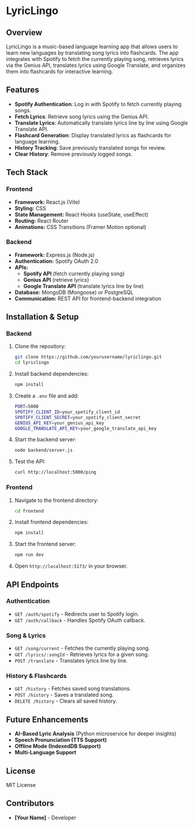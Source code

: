 # LyricLingo

## Overview
LyricLingo is a music-based language learning app that allows users to learn new languages by translating song lyrics into flashcards. The app integrates with Spotify to fetch the currently playing song, retrieves lyrics via the Genius API, translates lyrics using Google Translate, and organizes them into flashcards for interactive learning.

## Features
- **Spotify Authentication**: Log in with Spotify to fetch currently playing songs.
- **Fetch Lyrics**: Retrieve song lyrics using the Genius API.
- **Translate Lyrics**: Automatically translate lyrics line by line using Google Translate API.
- **Flashcard Generation**: Display translated lyrics as flashcards for language learning.
- **History Tracking**: Save previously translated songs for review.
- **Clear History**: Remove previously logged songs.

## Tech Stack
### **Frontend**
- **Framework:** React.js (Vite)
- **Styling:** CSS
- **State Management:** React Hooks (useState, useEffect)
- **Routing:** React Router
- **Animations:** CSS Transitions (Framer Motion optional)

### **Backend**
- **Framework:** Express.js (Node.js)
- **Authentication:** Spotify OAuth 2.0
- **APIs:**
  - **Spotify API** (fetch currently playing song)
  - **Genius API** (retrieve lyrics)
  - **Google Translate API** (translate lyrics line by line)
- **Database:** MongoDB (Mongoose) or PostgreSQL
- **Communication:** REST API for frontend-backend integration

## Installation & Setup
### **Backend**
1. Clone the repository:
   ```sh
   git clone https://github.com/yourusername/lyriclingo.git
   cd lyriclingo
   ```
2. Install backend dependencies:
   ```sh
   npm install
   ```
3. Create a `.env` file and add:
   ```sh
   PORT=5000
   SPOTIFY_CLIENT_ID=your_spotify_client_id
   SPOTIFY_CLIENT_SECRET=your_spotify_client_secret
   GENIUS_API_KEY=your_genius_api_key
   GOOGLE_TRANSLATE_API_KEY=your_google_translate_api_key
   ```
4. Start the backend server:
   ```sh
   node backend/server.js
   ```
5. Test the API:
   ```sh
   curl http://localhost:5000/ping
   ```

### **Frontend**
1. Navigate to the frontend directory:
   ```sh
   cd frontend
   ```
2. Install frontend dependencies:
   ```sh
   npm install
   ```
3. Start the frontend server:
   ```sh
   npm run dev
   ```
4. Open `http://localhost:5173/` in your browser.

## API Endpoints
### **Authentication**
- `GET /auth/spotify` - Redirects user to Spotify login.
- `GET /auth/callback` - Handles Spotify OAuth callback.

### **Song & Lyrics**
- `GET /song/current` - Fetches the currently playing song.
- `GET /lyrics/:songId` - Retrieves lyrics for a given song.
- `POST /translate` - Translates lyrics line by line.

### **History & Flashcards**
- `GET /history` - Fetches saved song translations.
- `POST /history` - Saves a translated song.
- `DELETE /history` - Clears all saved history.

## Future Enhancements
- **AI-Based Lyric Analysis** (Python microservice for deeper insights)
- **Speech Pronunciation (TTS Support)**
- **Offline Mode (IndexedDB Support)**
- **Multi-Language Support**

## License
MIT License

## Contributors
- **[Your Name]** - Developer

